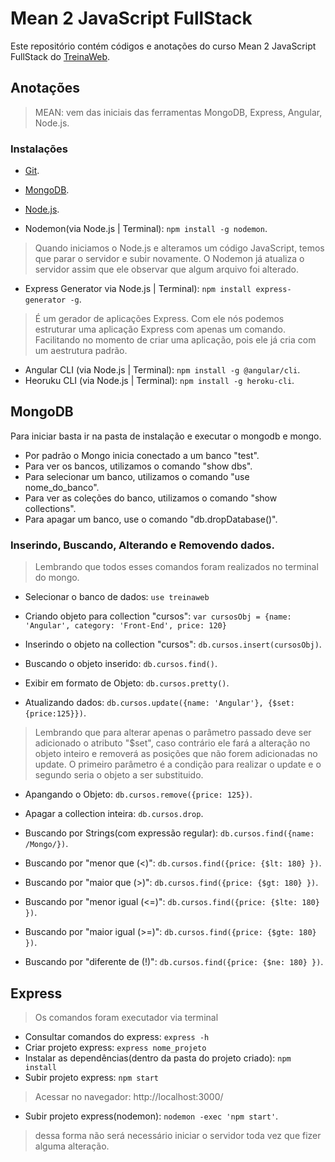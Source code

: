 # Mean 2 JavaScript FullStack

Este repositório contém códigos e anotações do curso Mean 2 JavaScript FullStack do [TreinaWeb](https://www.treinaweb.com.br/curso/mean-2-javascript-full-stack).


## Anotações

> MEAN: vem das iniciais das ferramentas MongoDB, Express, Angular, Node.js.

### Instalações
- [Git](https://git-scm.com/downloads).
- [MongoDB](https://www.mongodb.com/download-center).
- [Node.js](https://nodejs.org/en/download/).

- Nodemon(via Node.js | Terminal): `npm install -g nodemon`.
> Quando iniciamos o Node.js e alteramos um código JavaScript, temos que parar o servidor e subir novamente. O Nodemon já atualiza o servidor assim que ele observar que algum arquivo foi alterado.

- Express Generator via Node.js | Terminal): `npm install express-generator -g`.
> É um gerador de aplicações Express. Com ele nós podemos estruturar uma aplicação Express com apenas um comando. Facilitando no momento de criar uma aplicação, pois ele já cria com um aestrutura padrão.

- Angular CLI (via Node.js | Terminal): `npm install -g @angular/cli`.
- Heoruku CLI (via Node.js | Terminal): `npm install -g heroku-cli`.

## MongoDB
Para iniciar basta ir na pasta de instalação e executar o mongodb e mongo.
- Por padrão o Mongo inicia conectado a um banco "test".
- Para ver os bancos, utilizamos o comando "show dbs".
- Para selecionar um banco, utilizamos o comando "use nome_do_banco".
- Para ver as coleções do banco, utilizamos o comando "show collections".
- Para apagar um banco, use o comando "db.dropDatabase()".

### Inserindo, Buscando, Alterando e Removendo dados.
> Lembrando que todos esses comandos foram realizados no terminal do mongo.
- Selecionar o banco de dados: `use treinaweb`
- Criando objeto para collection "cursos": `var cursosObj = {name: 'Angular', category: 'Front-End', price: 120}`
- Inserindo o objeto na collection "cursos": `db.cursos.insert(cursosObj)`.
- Buscando o objeto inserido: `db.cursos.find()`.
- Exibir em formato de Objeto: `db.cursos.pretty()`.

- Atualizando dados: `db.cursos.update({name: 'Angular'}, {$set: {price:125}})`.
> Lembrando que para alterar apenas o parâmetro passado deve ser adicionado o atributo "$set", caso contrário ele fará a alteração no objeto inteiro e removerá as posições que não forem adicionadas no update. O primeiro parâmetro é a condição para realizar o update e o segundo seria o objeto a ser substituido.

- Apangando o Objeto: `db.cursos.remove({price: 125})`.
- Apagar a collection inteira: `db.cursos.drop`.

- Buscando por Strings(com expressão regular): `db.cursos.find({name: /Mongo/})`.
- Buscando por "menor que (<)": `db.cursos.find({price: {$lt: 180} })`.
- Buscando por "maior que (>)": `db.cursos.find({price: {$gt: 180} })`.
- Buscando por "menor igual (<=)": `db.cursos.find({price: {$lte: 180} })`.
- Buscando por "maior igual (>=)": `db.cursos.find({price: {$gte: 180} })`.
- Buscando por "diferente de (!)": `db.cursos.find({price: {$ne: 180} })`.

## Express
> Os comandos foram executador via terminal
- Consultar comandos do express: `express -h`
- Criar projeto express: `express nome_projeto`
- Instalar as dependências(dentro da pasta do projeto criado): `npm install`
- Subir projeto express: `npm start`
> Acessar no navegador: http://localhost:3000/

- Subir projeto express(nodemon): `nodemon -exec 'npm start'`.
> dessa forma não será necessário iniciar o servidor toda vez que fizer alguma alteração.



